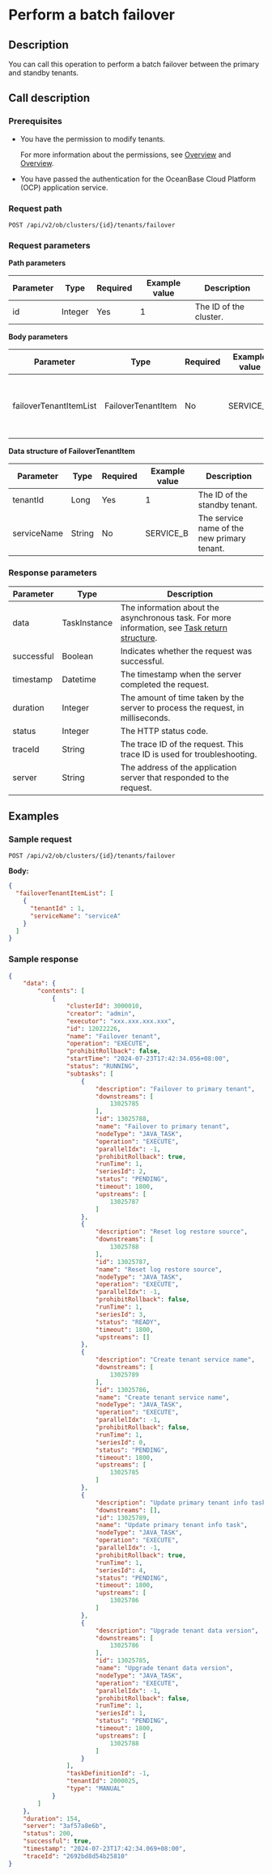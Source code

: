 ﻿# Perform a batch failover

## Description

You can call this operation to perform a batch failover between the primary and standby tenants.

## Call description

### Prerequisites

* You have the permission to modify tenants.

    For more information about the permissions, see [Overview](../../../1600.system-management-features/200.manage-users/200.manage-a-role/100.roles-overview.md) and [Overview](../../../1600.system-management-features/200.manage-users/100.manage-a-user/100.users-overview.md).

* You have passed the authentication for the OceanBase Cloud Platform (OCP) application service.

### Request path

`POST /api/v2/ob/clusters/{id}/tenants/failover`

### Request parameters

**Path parameters**

|  Parameter  |  Type  |  Required  |  Example value  |  Description  |
|------|---------|------|--------|-----------------|
|  id        |  Integer  |  Yes    | 1   | The ID of the cluster. |

**Body parameters**

|  Parameter  |  Type  |  Required  |  Example value  |  Description  |
|----------|---------|--------|--------|---------|
| failoverTenantItemList | FailoverTenantItem  | No | SERVICE_A | A list of standby tenants for a batch failover. For more information, see **Data structure of FailoverTenantItem**. |

**Data structure of FailoverTenantItem**

|  Parameter  |  Type  |  Required  |  Example value  |  Description  |
|---------|---------|---------|---------|---------|
| tenantId | Long | Yes | 1 | The ID of the standby tenant. |
| serviceName | String | No | SERVICE_B | The service name of the new primary tenant. |

### Response parameters

|     Parameter    |    Type  |          Description           |
|----------|---------|---------|
|  data  |  TaskInstance  | The information about the asynchronous task. For more information, see [Task return structure](../400.task-return-structure.md). |
| successful | Boolean | Indicates whether the request was successful. |
| timestamp | Datetime | The timestamp when the server completed the request. |
| duration | Integer | The amount of time taken by the server to process the request, in milliseconds. |
| status | Integer | The HTTP status code. |
| traceId | String | The trace ID of the request. This trace ID is used for troubleshooting. |
| server | String | The address of the application server that responded to the request. |

## Examples

### Sample request

`POST /api/v2/ob/clusters/{id}/tenants/failover`

**Body:**

```json
{
  "failoverTenantItemList": [
    {
      "tenantId" : 1,
      "serviceName": "serviceA" 
    }
  ]
}
```

### Sample response

```json
{
    "data": {
        "contents": [
            {
                "clusterId": 3000010,
                "creator": "admin",
                "executor": "xxx.xxx.xxx.xxx",
                "id": 12022226,
                "name": "Failover tenant",
                "operation": "EXECUTE",
                "prohibitRollback": false,
                "startTime": "2024-07-23T17:42:34.056+08:00",
                "status": "RUNNING",
                "subtasks": [
                    {
                        "description": "Failover to primary tenant",
                        "downstreams": [
                            13025785
                        ],
                        "id": 13025788,
                        "name": "Failover to primary tenant",
                        "nodeType": "JAVA_TASK",
                        "operation": "EXECUTE",
                        "parallelIdx": -1,
                        "prohibitRollback": true,
                        "runTime": 1,
                        "seriesId": 2,
                        "status": "PENDING",
                        "timeout": 1800,
                        "upstreams": [
                            13025787
                        ]
                    },
                    {
                        "description": "Reset log restore source",
                        "downstreams": [
                            13025788
                        ],
                        "id": 13025787,
                        "name": "Reset log restore source",
                        "nodeType": "JAVA_TASK",
                        "operation": "EXECUTE",
                        "parallelIdx": -1,
                        "prohibitRollback": false,
                        "runTime": 1,
                        "seriesId": 3,
                        "status": "READY",
                        "timeout": 1800,
                        "upstreams": []
                    },
                    {
                        "description": "Create tenant service name",
                        "downstreams": [
                            13025789
                        ],
                        "id": 13025786,
                        "name": "Create tenant service name",
                        "nodeType": "JAVA_TASK",
                        "operation": "EXECUTE",
                        "parallelIdx": -1,
                        "prohibitRollback": false,
                        "runTime": 1,
                        "seriesId": 0,
                        "status": "PENDING",
                        "timeout": 1800,
                        "upstreams": [
                            13025785
                        ]
                    },
                    {
                        "description": "Update primary tenant info task",
                        "downstreams": [],
                        "id": 13025789,
                        "name": "Update primary tenant info task",
                        "nodeType": "JAVA_TASK",
                        "operation": "EXECUTE",
                        "parallelIdx": -1,
                        "prohibitRollback": true,
                        "runTime": 1,
                        "seriesId": 4,
                        "status": "PENDING",
                        "timeout": 1800,
                        "upstreams": [
                            13025786
                        ]
                    },
                    {
                        "description": "Upgrade tenant data version",
                        "downstreams": [
                            13025786
                        ],
                        "id": 13025785,
                        "name": "Upgrade tenant data version",
                        "nodeType": "JAVA_TASK",
                        "operation": "EXECUTE",
                        "parallelIdx": -1,
                        "prohibitRollback": false,
                        "runTime": 1,
                        "seriesId": 1,
                        "status": "PENDING",
                        "timeout": 1800,
                        "upstreams": [
                            13025788
                        ]
                    }
                ],
                "taskDefinitionId": -1,
                "tenantId": 2000025,
                "type": "MANUAL"
            }
        ]
    },
    "duration": 154,
    "server": "3af57a8e6b",
    "status": 200,
    "successful": true,
    "timestamp": "2024-07-23T17:42:34.069+08:00",
    "traceId": "2692bd8d54b25810"
}
```
